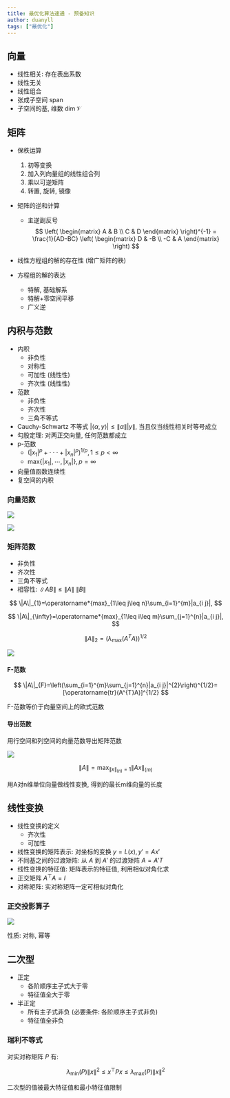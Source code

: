 ```yaml
---
title: 最优化算法速通 - 预备知识
author: duanyll
tags: ["最优化"]
---
```




## 向量

- 线性相关: 存在表出系数
- 线性无关
- 线性组合
- 张成子空间 $\text{span}$
- 子空间的基, 维数 $\dim \mathcal{V}$

## 矩阵

- 保秩运算
  1. 初等变换
  2. 加入列向量组的线性组合列
  3. 乘以可逆矩阵
  4. 转置, 旋转, 镜像
- 矩阵的逆和计算
  - 主逆副反号
$$
\left(
\begin{matrix}
    A & B \\
    C & D
\end{matrix}
\right)^{-1} = 
\frac{1}{AD-BC}
\left(
\begin{matrix}
    D & -B \\
    -C & A
\end{matrix}
\right)
$$

- 线性方程组的解的存在性 (增广矩阵的秩)
- 方程组的解的表达
  - 特解, 基础解系
  - 特解+零空间平移
  - 广义逆

## 内积与范数

- 内积
  - 非负性
  - 对称性
  - 可加性 (线性性)
  - 齐次性 (线性性)
- 范数
  - 非负性
  - 齐次性
  - 三角不等式
- Cauchy-Schwartz 不等式 $|\langle\alpha,y\rangle|\leq\|\alpha\||y\|$, 当且仅当线性相关时等号成立
- 勾股定理: 对两正交向量, 任何范数都成立
- p-范数
  - $(|x_{1}|^{p}+\cdot\cdot\cdot+|x_{n}|^{p})^{1/p},1\leq p<\infty$
  - $\mathrm{max}\{|x_{1}|,\cdots,|x_{n}|\},p=\infty$
- 向量值函数连续性
- 复空间的内积

### 向量范数

![](https://cdn.duanyll.com/img/2022-12-03-17-11-03.png)

![](https://cdn.duanyll.com/img/2022-12-03-17-12-24.png)

### 矩阵范数

- 非负性
- 齐次性
- 三角不等式
- 相容性: $\|A B\|\leqslant\|A\|\ \|B\|$

$$
\|A\|_{1}=\operatorname*{max}_{1\leq j\leq n}\sum_{i=1}^{m}|a_{i j}|,
$$

$$
\|A\|_{\infty}=\operatorname*{max}_{1\leq i\leq m}\sum_{j=1}^{n}|a_{i j}|,
$$

$$
\|A\|_{2}=\left(\lambda_{\mathrm{max} }(A^{T}A)\right)^{1/2}
$$

![](https://cdn.duanyll.com/img/2022-12-03-17-17-33.png)

#### F-范数

$$
\|A\|_{F}=\left(\sum_{i=1}^{m}\sum_{j=1}^{n}|a_{i j}|^{2}\right)^{1/2}=[\operatorname{tr}(A^{T}A)]^{1/2}
$$

F-范数等价于向量空间上的欧式范数

#### 导出范数

用行空间和列空间的向量范数导出矩阵范数

![](https://cdn.duanyll.com/img/2022-12-03-17-32-24.png)

$$
\|A\|=\operatorname*{max}_{\|x\|_{(n)}=1}\|A x\|_{(m)}
$$

用A对n维单位向量做线性变换, 得到的最长m维向量的长度

## 线性变换

- 线性变换的定义
  - 齐次性
  - 可加性
- 线性变换的矩阵表示: 对坐标的变换 $y=L(x),y'=Ax'$
- 不同基之间的过渡矩阵: 从 $A$ 到 $A'$ 的过渡矩阵 $A=A'T$
- 线性变换的特征值: 矩阵表示的特征值, 利用相似对角化求
- 正交矩阵 $A^\top A=I$
- 对称矩阵: 实对称矩阵一定可相似对角化

### 正交投影算子

![](https://cdn.duanyll.com/img/2022-12-03-17-27-04.png)

性质: 对称, 幂等

## 二次型

- 正定
  - 各阶顺序主子式大于零
  - 特征值全大于零
- 半正定
  - 所有主子式非负 (必要条件: 各阶顺序主子式非负)
  - 特征值全非负

### 瑞利不等式

对实对称矩阵 $P$ 有:

$$
\lambda_{\operatorname*{min} }(P)\|x\|^{2}\leqslant x^{\top}P x\leqslant\lambda_{\operatorname*{max} }(P)\|x\|^{2}
$$

二次型的值被最大特征值和最小特征值限制